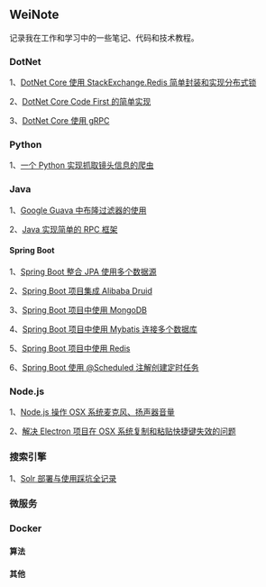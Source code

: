 ## WeiNote
记录我在工作和学习中的一些笔记、代码和技术教程。

### DotNet
1、[DotNet Core 使用 StackExchange.Redis 简单封装和实现分布式锁](/DotNet/DotNet%20Core%20使用%20StackExchange.Redis%20简单封装和实现分布式锁.md)

2、[DotNet Core Code First 的简单实现](https://github.com/weisenzcharles/WeiNote/tree/master/DotNet/DotNetCoreCodeFirst)

3、[DotNet Core 使用 gRPC](/DotNet/DotNet%20Core%20使用%20gRPC.md)

### Python
1、[一个 Python 实现抓取镜头信息的爬虫](https://github.com/weisenzcharles/WeiNote/tree/master/lenses)

### Java
1、[Google Guava 中布隆过滤器的使用](/Java/Google%20Guava%20中布隆过滤器的使用.md)

2、[Java 实现简单的 RPC 框架](/Java/Java%20实现简单的%20RPC%20框架.md)
#### Spring Boot
1、[Spring Boot 整合 JPA 使用多个数据源](/Java/Spring%20Boot/Spring%20Boot%20整合%20JPA%20使用多个数据源.md)

2、[Spring Boot 项目集成 Alibaba Druid](/Java/Spring%20Boot/Spring%20Boot%20项目集成%20Alibaba%20Druid.md)

3、[Spring Boot 项目中使用 MongoDB](/Java/Spring%20Boot/Spring%20Boot%20项目中使用%20MongoDB.md)

4、[Spring Boot 项目中使用 Mybatis 连接多个数据库](/Java/Spring%20Boot/Spring%20Boot%20项目中使用%20Mybatis%20连接多个数据库.md)

5、[Spring Boot 项目中使用 Redis](/Java/Spring%20Boot/Spring%20Boot%20项目中使用%20Redis.md)

6、[Spring Boot 使用 @Scheduled 注解创建定时任务](/Java/Spring%20Boot/Spring%20Boot%20使用%20@Scheduled%20注解创建定时任务.md)

### Node.js
1、[Node.js 操作 OSX 系统麦克风、扬声器音量](/Node/Node.js%20操作%20OSX%20系统麦克风、扬声器音量.md)

2、[解决 Electron 项目在 OSX 系统复制和粘贴快捷键失效的问题](/Node/解决%20Electron%20项目在%20OSX%20系统复制和粘贴快捷键失效的问题.md)

### 搜索引擎
1、[Solr 部署与使用踩坑全记录](/Search/Solr%20部署与使用踩坑全记录.md)


### 微服务


### Docker



#### 算法


#### 其他

